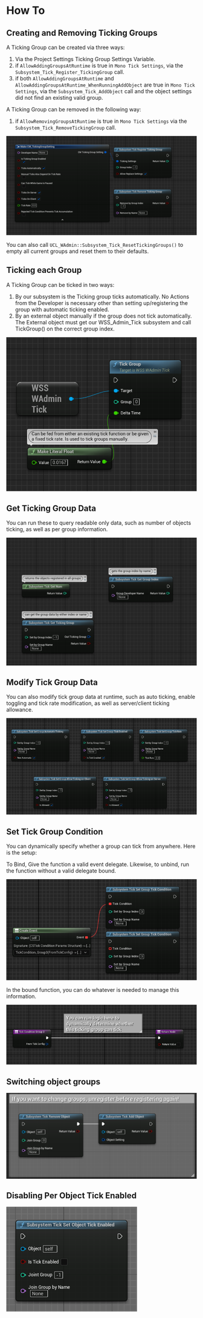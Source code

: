 # How To


## Creating and Removing Ticking Groups  

A Ticking Group can be created via three ways:  

1. Via the Project Settings Ticking Group Settings Variable.  
2. if `AllowAddingGroupsAtRuntime` is true in `Mono Tick Settings`, via the `Subsystem_Tick_Register_TickingGroup` call. 
3. if both `AllowAddingGroupsAtRuntime` and `AllowAddingGroupsAtRuntime_WhenRunningAddObject` are true in `Mono Tick Settings`, via the `Subsystem_Tick_AddObject` call and the object settings did not find an existing valid group.  

A Ticking Group can be removed in the following way:  

1. if `AllowRemovingGroupsAtRuntime` is true in `Mono Tick Settings` via the `Subsystem_Tick_RemoveTickingGroup` call.  

![Image](/Resources/MT_CreateAndRemoveGroup.png)  

You can also call `UCL_WAdmin::Subsystem_Tick_ResetTickingGroups()` to empty all current groups and reset them to their defaults. 


## Ticking each Group

A Ticking Group can be ticked in two ways:  

1. By our subsystem is the Ticking group ticks automatically. No Actions from the Developer is necessary other than setting up/registering the group with automatic ticking enabled.  
2. By an external object manually if the group does not tick automatically. The External object must get our WSS_Admin_Tick subsystem and call TickGroup() on the correct group index.  

![Image](/Resources/MT_TickGroupManually.png)  

## Get Ticking Group Data

You can run these to query readable only data, such as number of objects ticking, as well as per group information.  

![Image](/Resources/MT_GetTickData.png)  

## Modify Tick Group Data 

You can also modify tick group data at runtime, such as auto ticking, enable toggling and tick rate modification, as well as server/client ticking allowance.  

![Image](/Resources/MT_TickGroup_Functions.png)  

## Set Tick Group Condition

You can dynamically specify whether a group can tick from anywhere. Here is the setup:  

To Bind, Give the function a valid event delegate. Likewise, to unbind, run the function without a valid delegate bound.  

![Image](/Resources/MT_TickCondition_1.png)  

In the bound function, you can do whatever is needed to manage this information.  

![Image](/Resources/MT_TickCondition_2.png)  

## Switching object groups

![Image](/Resources/MT_Sample_Swap.png)  

## Disabling Per Object Tick Enabled  

![Image](/Resources/MT_SetObjectTickEnabled.png)  